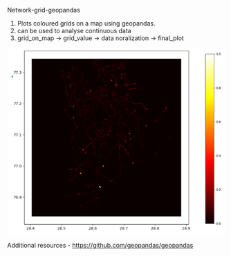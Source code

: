 Network-grid-geopandas

1. Plots coloured grids on a map using geopandas.
2. can be used to analyse continuous data 
3. grid_on_map -> grid_value -> data noralization -> final_plot

![Network grid](/images/network.png)

Additional resources - https://github.com/geopandas/geopandas
